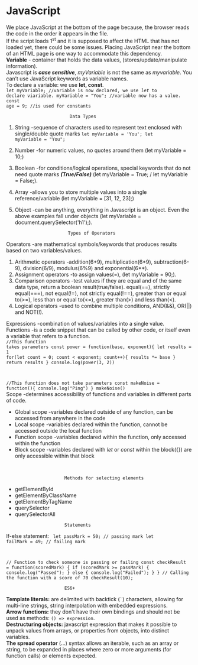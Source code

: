 # JavaScript
We place JavaScript at the bottom of the page because, the browser reads the code in the order it appears in the file. <br>
If the script loads 1<sup>st</sup> and it is supposed to affect the HTML that has not loaded yet, there could be some issues. Placing JavaScript near the bottom of an HTML page is one way to accommodate this dependency.<br>
<strong>Variable</strong> - container that holds the data values, (stores/update/manipulate information).<br>
Javascript is <i><strong>case sensitive</i></strong>, <em>myVariable</em> is not the same as <em>myvariable</em>. You can’t use JavaScript keywords as variable names.<br>
To declare a variable: we use <b>let, const</b>.<br>
<code>let myVariable; //variable is now declared, we use <em>let</em> to declare viariable.
myVariable = "You"; //variable now has a value.
const age = 9; //is used for constants</code>

                            Data Types
1. String -sequence of characters used to represent text enclosed with single/double quote marks <code>let myVariable = 'You'; let myVariable = "You";</code><br>
2. Number -for numeric values, no quotes around them (let myVariable = 10;)
3. Boolean -for conditions/logical operations, special keywords that do not need quote marks <i><b>(True/False)</i></b> (let myVariable = True; / let myVariable = False;).
4. Array -allows you to store multiple values into a single reference/variable (let myVariable = [31, 12, 23];)
5. Object -can be anything, everything in Javascript is an object. Even the above examples fall under objects (let myVariable = document.querySelector('h1');).<br>

                           Types of Operators
Operators -are mathematical symbols/keywords that produces results based on two variables/values.
1. Arithmetic operators -addition(6+9), multiplication(6*9), subtraction(6-9), division(6/9), modulus(6%9) and exponential(6**).
2. Assignment operators -to assign values(=), (let myVariable = 90;).
3. Comparison operators -test values if they are equal and of the same data type, return a boolean result(true/false). equal(==), strictly equal(===), not equal(!=), not strictly equal(!==), greater than or equal to(>=), less than or equal to(<=), greater than(>) and less than(<).
4. Logical operators -used to combine multiple conditions, AND(&&), OR(||) and NOT(!).

Expressions -combination of values/variables into a single value.<br>
Functions -is a code snippet that can be called by other code, or itself even a variable that refers to a function.<br>
<code>//This function takes parameters
const power = function(base, exponent){
    let results = 1
    for(let count = 0; count < exponent; count++){
        results *= base
    }
    return results
}
console.log(power(3, 2))

//This function does not take parameters
const makeNoise = function(){
    console.log("Ping")
}
makeNoise()</code><br>
Scope -determines accessibility of functions and variables in different parts of code.<br>
<ul>
  <li>Global scope -variables declared outside of any function, can be accessed from anywhere in the code</li>
  <li>Local scope -variables declared within the function, cannot be accessed outside the local function</li>
  <li>Function scope -variables declared within the function, only accessed within the function</li>
  <li>Block scope -variables declared with <i>let</i> or <i>const</i> within the block({}) are only accessible within that block</li>
</ul><br>

                          Methods for selecting elements
<ul>
  <li>getElementById</li>
  <li>getElementByClassName</li>
  <li>getElementByTagName</li>
  <li>querySelector</li>
  <li>querySelectorAll</li>
</ul>

                          Statements
If-else statement: 
<code>
let passMark = 50; // passing mark
let failMark = 49; // failing mark

// Function to check someone is passing or failing
const checkResult = function(scoredMark) {
    if (scoredMark >= passMark) {
        console.log("Passed");
    } else {
        console.log("Failed");
    }
}
// Calling the function with a score of 70
checkResult(10);
</code>

                          ES6+
<b>Template literals:</b> are delimited with backtick (<code>`</code>) characters, allowing for multi-line strings, string interpolation with embedded expressions.<br>
<b>Arrow functions:</b> they don't have their own bindings and should not be used as methods: <code>() => expression</code>.<br>
<b>Destructuring objects:</b> javascript expression that makes it possible to unpack values from arrays, or properties from objects, into distinct variables.<br>
<b>The spread operator</b> (...) syntax allows an iterable, such as an array or string, to be expanded in places where zero or more arguments (for function calls) or elements expected.
